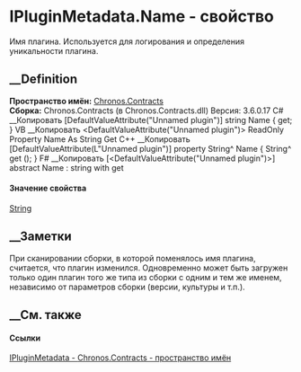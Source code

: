 # IPluginMetadata.Name - свойство
Имя плагина. Используется для логирования и определения уникальности плагина.
## __Definition
 **Пространство имён:** [Chronos.Contracts](N_Chronos_Contracts.htm)  
 **Сборка:** Chronos.Contracts (в Chronos.Contracts.dll) Версия: 3.6.0.17
C# __Копировать
    [DefaultValueAttribute("Unnamed plugin")]
    string Name { get; }
VB __Копировать
    <DefaultValueAttribute("Unnamed plugin")>
    ReadOnly Property Name As String
    	Get
C++ __Копировать
    [DefaultValueAttribute(L"Unnamed plugin")]
    property String^ Name {
    	String^ get ();
    }
F# __Копировать
     [<DefaultValueAttribute("Unnamed plugin")>]
    abstract Name : string with get
#### Значение свойства
[String](https://learn.microsoft.com/dotnet/api/system.string)
##  __Заметки
При сканировании сборки, в которой поменялось имя плагина, считается, что
плагин изменился. Одновременно может быть загружен только один плагин того же
типа из сборки с одним и тем же именем, независимо от параметров сборки
(версии, культуры и т.п.).
## __См. также
#### Ссылки
[IPluginMetadata - ](T_Chronos_Contracts_IPluginMetadata.htm)
[Chronos.Contracts - пространство имён](N_Chronos_Contracts.htm)
